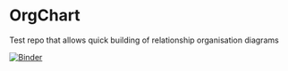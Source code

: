 # OrgChart
Test repo that allows quick building of relationship organisation diagrams


<a href="https://mybinder.org/v2/gh/thja-pml/OrgChart.git/HEAD" target="_blank">
    <img src="https://mybinder.org/badge_logo.svg" alt="Binder">
</a>
